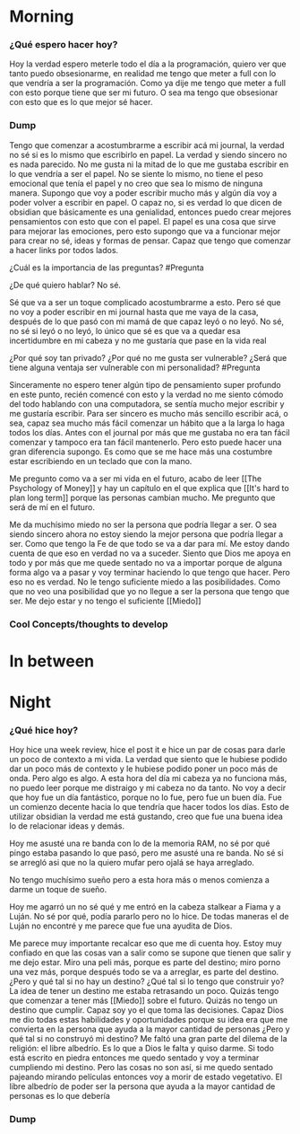 



# Morning 

### ¿Qué espero hacer hoy?
Hoy la verdad espero meterle todo el día a la programación, quiero ver que tanto puedo obsesionarme, en realidad me tengo que meter a full con lo que vendría a ser la programación. Como ya dije me tengo que meter a full con esto porque tiene que ser mi futuro. O sea ma tengo que obsesionar con esto que es lo que mejor sé hacer.




### Dump
Tengo que comenzar a acostumbrarme a escribir acá mi journal, la verdad no sé si es lo mismo que escribirlo en papel. La verdad y siendo sincero no es nada parecido. No me gusta ni la mitad de lo que me gustaba escribir en lo que vendría a ser el papel. No se siente lo mismo, no tiene el peso emocional que tenía el papel y no creo que sea lo mismo de ninguna manera.  Supongo que voy a poder escribir mucho más y algún día voy a poder volver a escribir en papel. O capaz no, si es verdad lo que dicen de obsidian que básicamente es una genialidad, entonces puedo crear mejores pensamientos con esto que con el papel. El papel es una cosa que sirve para mejorar las emociones, pero esto supongo que va a funcionar mejor para crear no sé, ideas y formas de pensar. Capaz que tengo que comenzar a hacer links por todos lados. 

¿Cuál es la importancia de las preguntas? #Pregunta 

¿De qué quiero hablar? No sé.

Sé que va a ser un toque complicado acostumbrarme a esto. Pero sé que no voy a poder escribir en mi journal hasta que me vaya de la casa, después de lo que pasó con mi mamá de que capaz leyó o no leyó. No sé, no sé si leyó o no leyó, lo único que sé es que va a quedar esa incertidumbre en mi cabeza y no me gustaría que pase en la vida real 

¿Por qué soy tan privado? ¿Por qué no me gusta ser vulnerable? ¿Será que tiene alguna ventaja ser vulnerable con mi personalidad? #Pregunta 

Sinceramente no espero tener algún tipo de pensamiento super profundo en este punto, recién comencé con esto y la verdad no me siento cómodo del todo hablando con una computadora, se sentía mucho mejor escribir y me gustaría escribir. Para ser sincero es mucho más sencillo escribir acá, o sea, capaz sea mucho más fácil comenzar un hábito que a la larga lo haga todos los días. Antes con el journal por más que me gustaba no era tan fácil comenzar y tampoco era tan fácil mantenerlo. Pero esto puede hacer una gran diferencia supongo. Es como que se me hace más una costumbre estar escribiendo en un teclado que con la mano. 

Me pregunto como va a ser mi vida en el futuro, acabo de leer [[The Psychology of Money]] y hay un capítulo en el que explica que  [[It's hard to plan long term]] porque las personas cambian mucho. Me pregunto que será de mí en el futuro.

Me da muchísimo miedo no ser la persona que podría llegar a ser. O sea siendo sincero ahora no estoy siendo la mejor persona que podría llegar a ser. Como que tengo la Fe de que todo se va a dar para mí. Me estoy dando cuenta de que eso en verdad no va a suceder. Siento que Dios me apoya en todo y por más que me quede sentado no va a importar porque de alguna forma algo va a pasar y voy terminar haciendo lo que tengo que hacer. Pero eso no es verdad. No le tengo suficiente miedo a las posibilidades. Como que no veo una posibilidad que yo no llegue a ser la persona que tengo que ser. Me dejo estar y no tengo el suficiente [[Miedo]]


### Cool Concepts/thoughts to develop 





# In between 










# Night 
### ¿Qué hice hoy?

Hoy hice una week review, hice el post it e hice un par de cosas para darle un poco de contexto a mi vida. La verdad que siento que le hubiese podido dar un poco más de contexto y le hubiese podido poner un poco más de onda. Pero algo es algo. 
A esta hora del día mi cabeza ya no funciona más, no puedo leer porque me distraigo y mi cabeza no da tanto. No voy a decir que hoy fue un día fantástico, porque no lo fue, pero fue un buen día. Fue un comienzo decente hacia lo que tendría que hacer todos los días. Esto de utilizar obsidian la verdad me está gustando, creo que fue una buena idea lo de relacionar ideas y demás. 

Hoy me asusté una re banda con lo de la memoria RAM, no sé por qué pingo estaba pasando lo que pasó, pero me asusté una re banda. No sé si se arregló asi que no la quiero mufar pero ojalá se haya arreglado.

No tengo muchísimo sueño pero a esta hora más o menos comienza a darme un toque de sueño. 

Hoy me agarró un no sé qué y me entró en la cabeza stalkear a Fiama y a Luján. No sé por qué, podía pararlo pero no lo hice. De todas maneras el de Luján no encontré y me parece que fue una ayudita de Dios. 

Me parece muy importante recalcar eso que me di cuenta hoy. Estoy muy confiado en que las cosas van a salir como se supone que tienen que salir y me dejo estar. Miro una peli más, porque es parte del destino; miro porno una vez más, porque después todo se va a arreglar, es parte del destino. ¿Pero y qué tal si no hay un destino? ¿Qué tal si lo tengo que construir yo? La idea de tener un destino me estaba retrasando un poco. Quizás tengo que comenzar a tener más [[Miedo]] sobre el futuro. Quizás no tengo un destino que cumplir. Capaz soy yo el que toma las decisiones. Capaz Dios me dio todas estas habilidades y oportunidades porque su idea era que me convierta en la persona que ayuda a la mayor cantidad de personas ¿Pero y qué tal si no construyó mi destino? Me faltó una gran parte del dilema de la religión: el libre albedrío. Es lo que a Dios le falta y quiso darme. Si todo está escrito en piedra entonces me quedo sentado y voy a terminar cumpliendo mi destino. Pero las cosas no son así, si me quedo sentado pajeando mirando películas entonces voy a morir de estado vegetativo. El libre albedrío de poder ser la persona que ayuda a la mayor cantidad de personas es lo que debería 




### Dump






 






